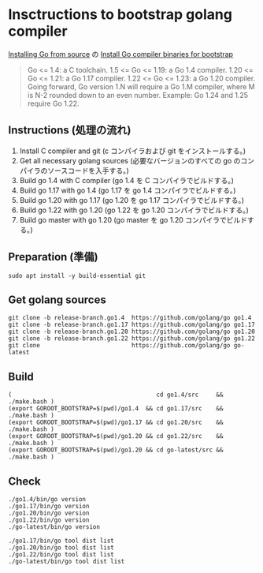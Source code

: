 # Insctructions to bootstrap golang compiler


[Installing Go from source](https://go.dev/doc/install/source) の [Install Go compiler binaries for bootstrap](https://go.dev/doc/install/source#go14)

> Go <= 1.4: a C toolchain.
> 1.5 <= Go <= 1.19: a Go 1.4 compiler.
> 1.20 <= Go <= 1.21: a Go 1.17 compiler.
> 1.22 <= Go <= 1.23: a Go 1.20 compiler.
> Going forward, Go version 1.N will require a Go 1.M compiler, where M is N-2 rounded down to an even number. Example: Go 1.24 and 1.25 require Go 1.22.

## Instructions (処理の流れ)

1. Install C compiler and git (c コンパイラおよび git をインストールする。)
2. Get all necessary golang sources (必要なバージョンのすべての go のコンパイラのソースコードを入手する。)
3. Build go 1.4 with C compiler (go 1.4 を C コンパイラでビルドする。)
4. Build go 1.17 with go 1.4   (go 1.17 を go 1.4 コンパイラでビルドする。)
5. Build go 1.20 with go 1.17 (go 1.20 を go 1.17 コンパイラでビルドする。)
6. Build go 1.22 with go 1.20 (go 1.22 を go 1.20 コンパイラでビルドする。)
7. Build go master with go 1.20 (go master を go 1.20 コンパイラでビルドする。)

## Preparation (準備)

```
sudo apt install -y build-essential git
```

## Get golang sources

```
git clone -b release-branch.go1.4  https://github.com/golang/go go1.4
git clone -b release-branch.go1.17 https://github.com/golang/go go1.17
git clone -b release-branch.go1.20 https://github.com/golang/go go1.20
git clone -b release-branch.go1.22 https://github.com/golang/go go1.22
git clone                          https://github.com/golang/go go-latest
```

## Build

```
(                                         cd go1.4/src     && ./make.bash )
(export GOROOT_BOOTSTRAP=$(pwd)/go1.4  && cd go1.17/src    && ./make.bash )
(export GOROOT_BOOTSTRAP=$(pwd)/go1.17 && cd go1.20/src    && ./make.bash )
(export GOROOT_BOOTSTRAP=$(pwd)/go1.20 && cd go1.22/src    && ./make.bash )
(export GOROOT_BOOTSTRAP=$(pwd)/go1.20 && cd go-latest/src && ./make.bash )
```

## Check

```
./go1.4/bin/go version
./go1.17/bin/go version
./go1.20/bin/go version
./go1.22/bin/go version
./go-latest/bin/go version
```

```
./go1.17/bin/go tool dist list
./go1.20/bin/go tool dist list
./go1.22/bin/go tool dist list
./go-latest/bin/go tool dist list
```



